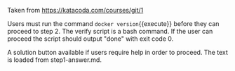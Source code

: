 Taken from https://katacoda.com/courses/git/1

Users must run the command `docker version`{{execute}} before they can proceed to step 2. The verify script is a bash command. If the user can proceed the script should output "done" with exit code 0.

A solution button available if users require help in order to proceed. The text is loaded from step1-answer.md.


